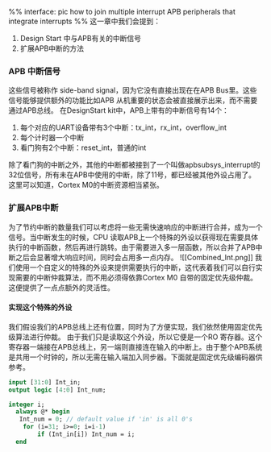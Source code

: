 %%
interface: pic
how to join multiple interrupt
APB peripherals that integrate interrupts
%%
这一章中我们会提到：
1. Design Start 中与APB有关的中断信号
2. 扩展APB中断的方法

### APB 中断信号
这些信号被称作 side-band signal，因为它没有直接出现在在APB Bus里。这些信号能够提供额外的功能比如APB 从机重要的状态会被直接展示出来，而不需要通过APB总线。
在DesignStart kit中，APB上带有的中断信号有14个：
1. 每个对应的UART设备带有3个中断：tx_int，rx_int，overflow_int
2. 每个计时器一个中断
3. 看门狗有2个中断：reset_int，普通的int

除了看门狗的中断之外，其他的中断都被接到了一个叫做apbsubsys_interrupt的32位信号，所有未在APB中使用的中断，除了11号，都已经被其他外设占用了。这里可以知道，Cortex M0的中断资源相当紧张。

### 扩展APB中断
为了节约中断的数量我们可以考虑将一些无需快速响应的中断进行合并，成为一个信号。当中断发生的时候，CPU 读取APB上一个特殊的外设以获得现在需要具体执行的中断函数，然后再进行跳转。由于需要进入多一层函数，所以合并了APB中断之后会显著增大响应时间，同时会占用多一点内存。
											                    ![[Combined_Int.png]]
我们使用一个自定义的特殊的外设来提供需要执行的中断，这代表着我们可以自行实现需要的中断仲裁算法，而不用必须得依靠Cortex M0 自带的固定优先级仲裁。这便提供了一点点额外的灵活性。
#### 实现这个特殊的外设
我们假设我们的APB总线上还有位置，同时为了方便实现，我们依然使用固定优先级算法进行仲裁。
由于我们只是读取这个外设，所以它便是一个RO 寄存器。这个寄存器一端接在APB总线上，另一端则直接连在输入的中断上。由于整个APB系统是共用一个时钟的，所以无需在输入端加入同步器。下面就是固定优先级编码器供参考。
```systemverilog
input [31:0] Int_in;
output logic [4:0] Int_num;

integer i;
  always @* begin
   Int_num = 0; // default value if 'in' is all 0's
    for (i=31; i>=0; i=i-1)
        if (Int_in[i]) Int_num = i;
  end

```
